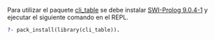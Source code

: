 Para utilizar el paquete [cli_table](https://github.com/fnogatz/cli_table/tree/master) se debe instalar [SWI-Prolog 9.0.4-1](https://www.swi-prolog.org/download/stable) y ejecutar el siguiente comando en el REPL. 

```prolog
?- pack_install(library(cli_table)).
```
